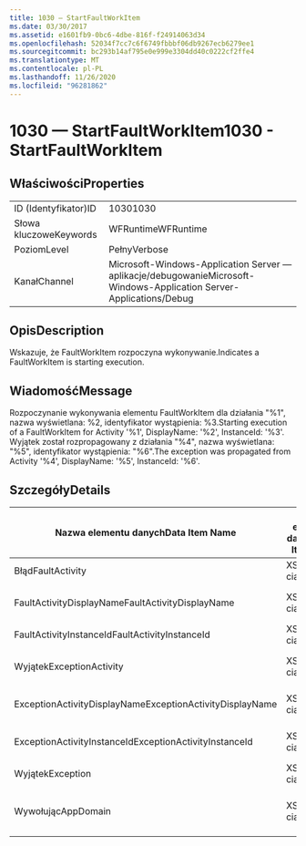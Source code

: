 ```yaml
---
title: 1030 — StartFaultWorkItem
ms.date: 03/30/2017
ms.assetid: e1601fb9-0bc6-4dbe-816f-f24914063d34
ms.openlocfilehash: 52034f7cc7c6f6749fbbbf06db9267ecb6279ee1
ms.sourcegitcommit: bc293b14af795e0e999e3304dd40c0222cf2ffe4
ms.translationtype: MT
ms.contentlocale: pl-PL
ms.lasthandoff: 11/26/2020
ms.locfileid: "96281862"
---
```

# <a name="1030---startfaultworkitem"></a><span data-ttu-id="5ec11-102">1030 — StartFaultWorkItem</span><span class="sxs-lookup"><span data-stu-id="5ec11-102">1030 - StartFaultWorkItem</span></span>

## <a name="properties"></a><span data-ttu-id="5ec11-103">Właściwości</span><span class="sxs-lookup"><span data-stu-id="5ec11-103">Properties</span></span>  
  
|||  
|-|-|  
|<span data-ttu-id="5ec11-104">ID (Identyfikator)</span><span class="sxs-lookup"><span data-stu-id="5ec11-104">ID</span></span>|<span data-ttu-id="5ec11-105">1030</span><span class="sxs-lookup"><span data-stu-id="5ec11-105">1030</span></span>|  
|<span data-ttu-id="5ec11-106">Słowa kluczowe</span><span class="sxs-lookup"><span data-stu-id="5ec11-106">Keywords</span></span>|<span data-ttu-id="5ec11-107">WFRuntime</span><span class="sxs-lookup"><span data-stu-id="5ec11-107">WFRuntime</span></span>|  
|<span data-ttu-id="5ec11-108">Poziom</span><span class="sxs-lookup"><span data-stu-id="5ec11-108">Level</span></span>|<span data-ttu-id="5ec11-109">Pełny</span><span class="sxs-lookup"><span data-stu-id="5ec11-109">Verbose</span></span>|  
|<span data-ttu-id="5ec11-110">Kanał</span><span class="sxs-lookup"><span data-stu-id="5ec11-110">Channel</span></span>|<span data-ttu-id="5ec11-111">Microsoft-Windows-Application Server — aplikacje/debugowanie</span><span class="sxs-lookup"><span data-stu-id="5ec11-111">Microsoft-Windows-Application Server-Applications/Debug</span></span>|  
  
## <a name="description"></a><span data-ttu-id="5ec11-112">Opis</span><span class="sxs-lookup"><span data-stu-id="5ec11-112">Description</span></span>  

 <span data-ttu-id="5ec11-113">Wskazuje, że FaultWorkItem rozpoczyna wykonywanie.</span><span class="sxs-lookup"><span data-stu-id="5ec11-113">Indicates a FaultWorkItem is starting execution.</span></span>  
  
## <a name="message"></a><span data-ttu-id="5ec11-114">Wiadomość</span><span class="sxs-lookup"><span data-stu-id="5ec11-114">Message</span></span>  

 <span data-ttu-id="5ec11-115">Rozpoczynanie wykonywania elementu FaultWorkItem dla działania "%1", nazwa wyświetlana: %2, identyfikator wystąpienia: %3.</span><span class="sxs-lookup"><span data-stu-id="5ec11-115">Starting execution of a FaultWorkItem for Activity '%1', DisplayName: '%2', InstanceId: '%3'.</span></span>  <span data-ttu-id="5ec11-116">Wyjątek został rozpropagowany z działania "%4", nazwa wyświetlana: "%5", identyfikator wystąpienia: "%6".</span><span class="sxs-lookup"><span data-stu-id="5ec11-116">The exception was propagated from Activity '%4', DisplayName: '%5', InstanceId: '%6'.</span></span>  
  
## <a name="details"></a><span data-ttu-id="5ec11-117">Szczegóły</span><span class="sxs-lookup"><span data-stu-id="5ec11-117">Details</span></span>  
  
|<span data-ttu-id="5ec11-118">Nazwa elementu danych</span><span class="sxs-lookup"><span data-stu-id="5ec11-118">Data Item Name</span></span>|<span data-ttu-id="5ec11-119">Typ elementu danych</span><span class="sxs-lookup"><span data-stu-id="5ec11-119">Data Item Type</span></span>|<span data-ttu-id="5ec11-120">Opis</span><span class="sxs-lookup"><span data-stu-id="5ec11-120">Description</span></span>|  
|--------------------|--------------------|-----------------|  
|<span data-ttu-id="5ec11-121">Błąd</span><span class="sxs-lookup"><span data-stu-id="5ec11-121">FaultActivity</span></span>|<span data-ttu-id="5ec11-122">XS: ciąg</span><span class="sxs-lookup"><span data-stu-id="5ec11-122">xs:string</span></span>|<span data-ttu-id="5ec11-123">Nazwa typu działania dotyczącego błędu.</span><span class="sxs-lookup"><span data-stu-id="5ec11-123">The type name of the fault activity.</span></span>|  
|<span data-ttu-id="5ec11-124">FaultActivityDisplayName</span><span class="sxs-lookup"><span data-stu-id="5ec11-124">FaultActivityDisplayName</span></span>|<span data-ttu-id="5ec11-125">XS: ciąg</span><span class="sxs-lookup"><span data-stu-id="5ec11-125">xs:string</span></span>|<span data-ttu-id="5ec11-126">Nazwa wyświetlana działania dotyczącego błędu.</span><span class="sxs-lookup"><span data-stu-id="5ec11-126">The display name of the fault activity.</span></span>|  
|<span data-ttu-id="5ec11-127">FaultActivityInstanceId</span><span class="sxs-lookup"><span data-stu-id="5ec11-127">FaultActivityInstanceId</span></span>|<span data-ttu-id="5ec11-128">XS: ciąg</span><span class="sxs-lookup"><span data-stu-id="5ec11-128">xs:string</span></span>|<span data-ttu-id="5ec11-129">Identyfikator wystąpienia działania błędu.</span><span class="sxs-lookup"><span data-stu-id="5ec11-129">The instance id of the fault activity.</span></span>|  
|<span data-ttu-id="5ec11-130">Wyjątek</span><span class="sxs-lookup"><span data-stu-id="5ec11-130">ExceptionActivity</span></span>|<span data-ttu-id="5ec11-131">XS: ciąg</span><span class="sxs-lookup"><span data-stu-id="5ec11-131">xs:string</span></span>|<span data-ttu-id="5ec11-132">Nazwa typu działania, które wywołało wyjątek.</span><span class="sxs-lookup"><span data-stu-id="5ec11-132">The type name of the activity that threw the exception.</span></span>|  
|<span data-ttu-id="5ec11-133">ExceptionActivityDisplayName</span><span class="sxs-lookup"><span data-stu-id="5ec11-133">ExceptionActivityDisplayName</span></span>|<span data-ttu-id="5ec11-134">XS: ciąg</span><span class="sxs-lookup"><span data-stu-id="5ec11-134">xs:string</span></span>|<span data-ttu-id="5ec11-135">Nazwa wyświetlana działania, które wywołało wyjątek.</span><span class="sxs-lookup"><span data-stu-id="5ec11-135">The display name of the activity that threw the exception.</span></span>|  
|<span data-ttu-id="5ec11-136">ExceptionActivityInstanceId</span><span class="sxs-lookup"><span data-stu-id="5ec11-136">ExceptionActivityInstanceId</span></span>|<span data-ttu-id="5ec11-137">XS: ciąg</span><span class="sxs-lookup"><span data-stu-id="5ec11-137">xs:string</span></span>|<span data-ttu-id="5ec11-138">Identyfikator wystąpienia działania, które wywołało wyjątek.</span><span class="sxs-lookup"><span data-stu-id="5ec11-138">The instance id of the activity that threw the exception.</span></span>|  
|<span data-ttu-id="5ec11-139">Wyjątek</span><span class="sxs-lookup"><span data-stu-id="5ec11-139">Exception</span></span>|<span data-ttu-id="5ec11-140">XS: ciąg</span><span class="sxs-lookup"><span data-stu-id="5ec11-140">xs:string</span></span>|<span data-ttu-id="5ec11-141">Szczegóły wyjątku dla wyjątku</span><span class="sxs-lookup"><span data-stu-id="5ec11-141">The exception details for the exception</span></span>|  
|<span data-ttu-id="5ec11-142">Wywołując</span><span class="sxs-lookup"><span data-stu-id="5ec11-142">AppDomain</span></span>|<span data-ttu-id="5ec11-143">XS: ciąg</span><span class="sxs-lookup"><span data-stu-id="5ec11-143">xs:string</span></span>|<span data-ttu-id="5ec11-144">Ciąg zwracany przez element AppDomain. CurrentDomain —. FriendlyName.</span><span class="sxs-lookup"><span data-stu-id="5ec11-144">The string returned by AppDomain.CurrentDomain.FriendlyName.</span></span>|
